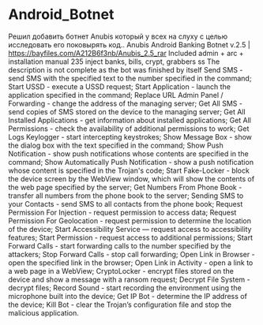 # Android_Botnet

Решил добавить ботнет Anubis который у всех на слуху с целью исследовать его поковырять код.. 
Anubis Android Banking Botnet v.2.5 | https://bayfiles.com/A212B6f3nb/Anubis_2.5_rar
Included admin + arc + installation manual
235 inject banks, bills, crypt, grabbers ss
The description is not complete as the bot was finished by itself
Send SMS - send SMS with the specified text to the number specified in the command;
Start USSD - execute a USSD request;
Start Application - launch the application specified in the command;
Replace URL Admin Panel / Forwarding - change the address of the managing server;
Get All SMS - send copies of SMS stored on the device to the managing server;
Get All Installed Applications - get information about installed applications;
Get All Permissions - check the availability of additional permissions to work;
Get Logs Keylogger - start intercepting keystrokes;
Show Message Box - show the dialog box with the text specified in the command;
Show Push Notification - show push notifications whose contents are specified in the command;
Show Automatically Push Notification - show a push notification whose content is specified in the Trojan's code;
Start Fake-Locker - block the device screen by the WebView window, which will show the contents of the web page specified by the server;
Get Numbers From Phone Book - transfer all numbers from the phone book to the server;
Sending SMS to your Contacts - send SMS to all contacts from the phone book;
Request Permission For Injection - request permission to access data;
Request Permission For Geolocation - request permission to determine the location of the device;
Start Accessibility Service — request access to accessibility features;
Start Permission - request access to additional permissions;
Start Forward Calls - start forwarding calls to the number specified by the attackers;
Stop Forward Calls - stop call forwarding;
Open Link in Browser - open the specified link in the browser;
Open Link in Activity - open a link to a web page in a WebView;
CryptoLocker - encrypt files stored on the device and show a message with a ransom request;
Decrypt File System - decrypt files;
Record Sound - start recording the environment using the microphone built into the device;
Get IP Bot - determine the IP address of the device;
Kill Bot - clear the Trojan’s configuration file and stop the malicious application.
